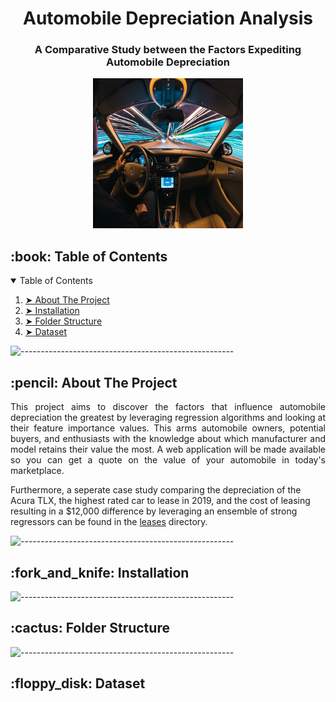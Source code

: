 <h1 align="center"> Automobile Depreciation Analysis </h1>
<h3 align="center"> A Comparative Study between the Factors Expediting Automobile Depreciation </h3> 
<p align="center"> 
  <img src="images/cover_image.jpeg" alt="By Samuele Errico Piccarini on Upsplash" width="240px" height="240px">
</p>

<!-- TABLE OF CONTENTS -->
<h2 id="table-of-contents"> :book: Table of Contents</h2>

<details open="open">
  <summary>Table of Contents</summary>
  <ol>
    <li><a href="#about-the-project"> ➤ About The Project</a></li>
    <li><a href="#installation"> ➤ Installation</a></li>
    <li><a href="#folder-structure"> ➤ Folder Structure</a></li>
    <li><a href="#dataset"> ➤ Dataset</a></li>
  </ol>
</details>

![-----------------------------------------------------](https://raw.githubusercontent.com/andreasbm/readme/master/assets/lines/rainbow.png)

<!-- ABOUT THE PROJECT -->
<h2 id="about-the-project"> :pencil: About The Project</h2>

<p align="justify"> 
This project aims to discover the factors that influence automobile depreciation the greatest by leveraging 
regression algorithms and looking at their feature importance values.  This arms automobile owners, potential 
buyers, and enthusiasts with the knowledge about which manufacturer and model retains their value the most.  
A web application will be made available so you can get a quote on the value of your automobile in today's 
marketplace.

Furthermore, a seperate case study comparing the depreciation of the Acura TLX, the highest rated car to lease in 2019, 
and the cost of leasing resulting in a $12,000 difference by leveraging an ensemble of strong regressors can be found 
in the [leases](https://github.com/lukenew2/automobile-depreciation/tree/master/leases) directory.
</p>

![-----------------------------------------------------](https://raw.githubusercontent.com/andreasbm/readme/master/assets/lines/rainbow.png)

<!-- INSTALLATION -->
<h2 id="installation"> :fork_and_knife: Installation</h2>

![-----------------------------------------------------](https://raw.githubusercontent.com/andreasbm/readme/master/assets/lines/rainbow.png)

<!-- :paw_prints:-->
<!-- FOLDER STRUCTURE -->
<h2 id="folder-structure"> :cactus: Folder Structure</h2>
 

![-----------------------------------------------------](https://raw.githubusercontent.com/andreasbm/readme/master/assets/lines/rainbow.png)

<!-- DATASET -->
<h2 id="dataset"> :floppy_disk: Dataset</h2>